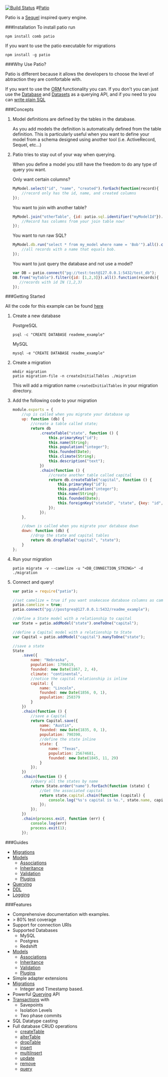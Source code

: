 [![Build Status](https://secure.travis-ci.org/C2FO/patio.png)](http://travis-ci.org/C2FO/patio)
#[Patio](http://c2fo.github.com/patio)

Patio is a <a href="http://sequel.rubyforge.org/" target="patioapi">Sequel</a> inspired query engine.

###Installation
To install patio run

`npm install comb patio`

If you want to use the patio executable for migrations

`npm install -g patio`

###Why Use Patio?
                                                                                                                                                             
Patio is different because it allows the developers to choose the level of abtraction they are comfortable with.                                             

If you want to use the [ORM](http://c2fo.github.com/patio/models.html) functionality you can. If you don't you can just use the [Database](http://c2fo.github.com/patio/DDL.html) and [Datasets](http://c2fo.github.com/patio/querying.html) as a querying API, and if you need to you can [write plain SQL](http://c2fo.github.com/patio/patio_Database.html#run)

###Concepts

1. Model definitions are defined by the tables in the database.

    As you add models the definition is automatically defined from the table definition. This is particularly useful when you want to define your model from a schema designed using another tool (i.e. ActiveRecord, Sequel, etc...)

2. Patio tries to stay out of your way when querying.

    When you define a model you still have the freedom to do any type of query you want.

    Only want certain columns?

    ```javascript
    MyModel.select("id", "name", "created").forEach(function(record){
        //record only has the id, name, and created columns
    });
    ```

    You want to join with another table?

    ```javascript
    MyModel.join("otherTable", {id: patio.sql.identifier("myModelId"}).forEach(function(record){
        //Record has columns from your join table now!
    });
    ```

    You want to run raw SQL?

    ```javascript
    MyModel.db.run("select * from my_model where name = 'Bob'").all().chain(function(records){
        //all records with a name that equals bob.
    });
    ```

    You want to just query the database and not use a model?

    ```javascript
    var DB = patio.connect("pg://test:test@127.0.0.1:5432/test_db");
    DB.from("myTable").filter({id: [1,2,3]}).all().function(records){
       //records with id IN (1,2,3)
    });
    ```

                                                                                                                                                                                                                                                                                                                                                                                                                                                                                                                                                                                                                                                                                         
###Getting Started

All the code for this example can be found [here](https://github.com/C2FO/patio/tree/master/example/readme-example)

1. Create a new database

    PostgreSQL
    ```
    psql -c "CREATE DATABASE reademe_example"
    ```

    MySQL

    ```
    mysql -e "CREATE DATABASE readme_example"
    ```

2. Create a migration

    ```
    mkdir migration
    patio migration-file -n createInitialTables ./migration
    ```

    This will add a migration name `createdInitialTables` in your migration directory.

2. Add the following code to your migration

    ```javascript
    module.exports = {
        //up is called when you migrate your database up
        up: function (db) {
            //create a table called state;
            return db
                .createTable("state", function () {
                    this.primaryKey("id");
                    this.name(String);
                    this.population("integer");
                    this.founded(Date);
                    this.climate(String);
                    this.description("text");
                })
                .chain(function () {
                    //create another table called capital
                    return db.createTable("capital", function () {
                        this.primaryKey("id");
                        this.population("integer");
                        this.name(String);
                        this.founded(Date);
                        this.foreignKey("stateId", "state", {key: "id", onDelete: "CASCADE"});
                    });
                });
        },

        //down is called when you migrate your database down
        down: function (db) {
            //drop the state and capital tables
            return db.dropTable("capital", "state");
        }
    };
    ```

3. Run your migration

    ```
    patio migrate -v --camelize -u "<DB_CONNECTION_STRING>" -d ./migration
    ```


4. Connect and query!
                                                                                                                      
    ```javascript
    var patio = require("patio");

    //set camelize = true if you want snakecase database columns as camelcase
    patio.camelize = true;
    patio.connect("pg://postgres@127.0.0.1:5432/readme_example");

    //define a State model with a relationship to capital
    var State = patio.addModel("state").oneToOne("capital");

    //define a Capital model with a relationship to State
    var Capital = patio.addModel("capital").manyToOne("state");

    //save a state
    State
        .save({
            name: "Nebraska",
            population: 1796619,
            founded: new Date(1867, 2, 4),
            climate: "continental",
            //notice the capital relationship is inline
            capital: {
                name: "Lincoln",
                founded: new Date(1856, 0, 1),
                population: 258379
            }
        })
        .chain(function () {
            //save a Capital
            return Capital.save({
                name: "Austin",
                founded: new Date(1835, 0, 1),
                population: 790390,
                //define the state inline
                state: {
                    name: "Texas",
                    population: 25674681,
                    founded: new Date(1845, 11, 29)
                }
            });
        })
        .chain(function () {
            //Query all the states by name
            return State.order("name").forEach(function (state) {
                //Get the associated capital
                return state.capital.chain(function (capital) {
                    console.log("%s's capital is %s.", state.name, capital.name);
                });
            });
        })
        .chain(process.exit, function (err) {
            console.log(err)
            process.exit(1);
        });
    ```

###Guides

* [Migrations](http://c2fo.github.com/patio/migrations.html)
* [Models](http://c2fo.github.com/patio/models.html)
    * [Associations](http://c2fo.github.com/patio/associations.html)
    * [Inheritance](http://c2fo.github.com/patio/model-inheritance.html)
    * [Validation](http://c2fo.github.com/patio/validation.html)
    * [Plugins](http://c2fo.github.com/patio/plugins.html)
* [Querying](http://c2fo.github.com/patio/querying.html)
* [DDL](http://c2fo.github.com/patio/DDL.html)
* [Logging](http://c2fo.github.com/patio/logging.html)

###Features

* Comprehensive documentation with examples.
* &gt; 80% test coverage
* Support for connection URIs
* Supported Databases
    * MySQL
    * Postgres
    * Redshift
* [Models](http://c2fo.github.com/patio/models.html)
    * [Associations](http://c2fo.github.com/patio/associations.html)
    * [Inheritance](http://c2fo.github.com/patio/model-inheritance.html)
    * [Validation](http://c2fo.github.com/patio/validation.html)
    * [Plugins](http://c2fo.github.com/patio/plugins.html)
* Simple adapter extensions
* [Migrations](http://c2fo.github.com/patio/migrations.html)
    * Integer and Timestamp based.
* Powerful [Querying](http://c2fo.github.com/patio/querying.html) API
* [Transactions](http://c2fo.github.com/patio/patio_Database.html#transaction) with
    * Savepoints
    * Isolation Levels
    * Two phase commits
* SQL Datatype casting
* Full database CRUD operations
    * [createTable](http://c2fo.github.com/patio/patio_Database.html#createTable)
    * [alterTable](http://c2fo.github.com/patio/patio_Database.html#alterTable)
    * [dropTable](http://c2fo.github.com/patio/patio_Database.html#dropTable)
    * [insert](http://c2fo.github.com/patio/patio_Dataset.html#insert)
    * [multiInsert](http://c2fo.github.com/patio/patio_Dataset.html#multiInsert)
    * [update](http://c2fo.github.com/patio/patio_Dataset.html#update)
    * [remove](http://c2fo.github.com/patio/patio_Dataset.html#remove)
    * [query](http://c2fo.github.com/patio/patio_Dataset.html#filter)



